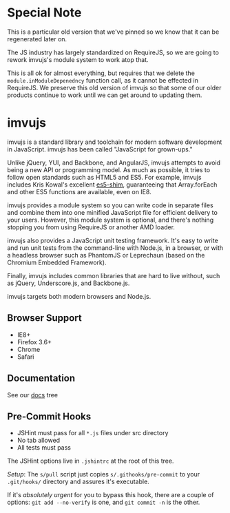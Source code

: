 # Special Note

This is a particular old version that we've pinned so we know that it can be regenerated later on.

The JS industry has largely standardized on RequireJS, so we are going to rework imvujs's module system
to work atop that.

This is all ok for almost everything, but requires that we delete the `module.inModuleDepenedncy` function call,
as it cannot be effected in RequireJS.  We preserve this old version of imvujs so that some of our older products
continue to work until we can get around to updating them.

imvujs
======

imvujs is a standard library and toolchain for modern software
development in JavaScript.  imvujs has been called "JavaScript for
grown-ups."

Unlike jQuery, YUI, and Backbone, and AngularJS, imvujs attempts to
avoid being a new API or programming model.  As much as possible, it
tries to follow open standards such as HTML5 and ES5.  For example,
imvujs includes Kris Kowal's excellent
[es5-shim](https://github.com/kriskowal/es5-shim/), guaranteeing that
Array.forEach and other ES5 functions are available, even on IE8.

imvujs provides a module system so you can write code in separate
files and combine them into one minified JavaScript file for efficient
delivery to your users.  However, this module system is optional, and
there's nothing stopping you from using RequireJS or another AMD
loader.

imvujs also provides a JavaScript unit testing framework.  It's easy
to write and run unit tests from the command-line with Node.js, in a
browser, or with a headless browser such as PhantomJS or Leprechaun
(based on the Chromium Embedded Framework).

Finally, imvujs includes common libraries that are hard to live
without, such as jQuery, Underscore.js, and Backbone.js.

imvujs targets both modern browsers and Node.js.  


Browser Support
----

* IE8+
* Firefox 3.6+
* Chrome
* Safari


## Documentation

See our [docs](https://github.com/imvu/imvujs/tree/master/docs) tree

## Pre-Commit Hooks

* JSHint must pass for all `*.js` files under src directory
* No tab allowed
* All tests must pass

The JSHint options live in `.jshintrc` at the root of this tree.

*Setup*: The `s/pull` script just copies `s/.githooks/pre-commit` to your `.git/hooks/` directory and assures it's executable.

If it's _absolutely urgent_ for you to bypass this hook, there are a couple of options: `git add --no-verify` is one, and `git commit -n` is the other. 
